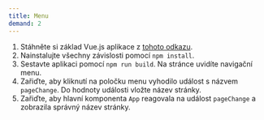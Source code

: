 ```yaml
---
title: Menu
demand: 2
---
```


1. Stáhněte si základ Vue.js aplikace z [tohoto odkazu](../assets/menu-starter.zip). 
1. Nainstalujte všechny závislosti pomocí `npm install`. 
1. Sestavte aplikaci pomocí `npm run build`. Na stránce uvidíte navigační menu. 
1. Zařiďte, aby kliknutí na poločku menu vyhodilo událost s názvem `pageChange`. Do hodnoty události vložte název stránky.
1. Zařiďte, aby hlavní komponenta `App` reagovala na událost `pageChange` a zobrazila správný název stránky. 